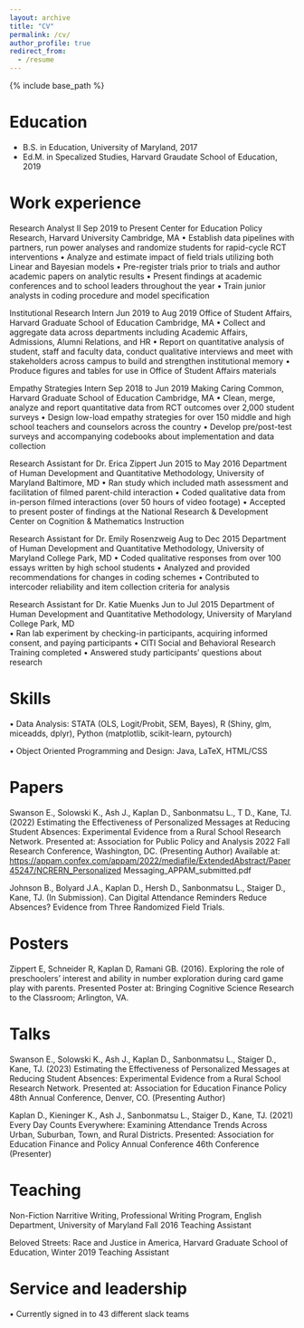 ```yaml
---
layout: archive
title: "CV"
permalink: /cv/
author_profile: true
redirect_from:
  - /resume
---
```


{% include base_path %}

Education
======
* B.S. in Education, University of Maryland, 2017
* Ed.M. in Specalized Studies, Harvard Graudate School of Education, 2019

Work experience
======
Research Analyst II	            		   					           		           Sep 2019 to Present
Center for Education Policy Research, Harvard University 	Cambridge, MA
  •	Establish data pipelines with partners, run power analyses and randomize students for rapid-cycle RCT interventions
  •	Analyze and estimate impact of field trials utilizing both Linear and Bayesian models
  •	Pre-register trials prior to trials and author academic papers on analytic results 
  •	Present findings at academic conferences and to school leaders throughout the year
  •	Train junior analysts in coding procedure and model specification

Institutional Research Intern            								       Jun 2019 to Aug 2019
Office of Student Affairs, Harvard Graduate School of Education	Cambridge, MA
  •	Collect and aggregate data across departments including Academic Affairs, Admissions, Alumni Relations, and HR
  •	Report on quantitative analysis of student, staff and faculty data, conduct qualitative interviews and meet with stakeholders across campus to build and strengthen institutional memory
  •	Produce figures and tables for use in Office of Student Affairs materials

Empathy Strategies Intern	            								        Sep 2018 to Jun 2019
Making Caring Common, Harvard Graduate School of Education 	Cambridge, MA
  •	Clean, merge, analyze and report quantitative data from RCT outcomes over 2,000 student surveys
  •	Design low-load empathy strategies for over 150 middle and high school teachers and counselors across the country
  •	Develop pre/post-test surveys and accompanying codebooks about implementation and data collection

Research Assistant for Dr. Erica Zippert								       Jun 2015 to May 2016
Department of Human Development and Quantitative Methodology, University of Maryland	   Baltimore, MD
  •	Ran study which included math assessment and facilitation of filmed parent-child interaction
  •	Coded qualitative data from in-person filmed interactions (over 50 hours of video footage)
  •	Accepted to present poster of findings at the National Research & Development Center on Cognition & Mathematics Instruction                    

Research Assistant for Dr. Emily Rosenzweig							      	 Aug to Dec 2015
Department of Human Development and Quantitative Methodology, University of Maryland 		             College Park, MD
  •	Coded qualitative responses from over 100 essays written by high school students
  •	Analyzed and provided recommendations for changes in coding schemes
  •	Contributed to intercoder reliability and item collection criteria for analysis

Research Assistant for Dr. Katie Muenks   								    Jun to Jul 2015
Department of Human Development and Quantitative Methodology, University of Maryland 	 College Park, MD                                
  •	Ran lab experiment by checking-in participants, acquiring informed consent, and paying participants
  •	CITI Social and Behavioral Research Training completed
  •	Answered study participants’ questions about research


  
Skills
======
  • Data Analysis: STATA (OLS, Logit/Probit, SEM, Bayes), R (Shiny, glm, miceadds, dplyr), Python (matplotlib, scikit-learn, pytourch)

  • Object Oriented Programming and Design: Java, LaTeX, HTML/CSS


Papers
======

Swanson E., Solowski K., Ash J., Kaplan D., Sanbonmatsu L., T D., Kane, TJ. (2022) Estimating the Effectiveness of Personalized Messages at Reducing Student Absences: Experimental Evidence from a Rural School Research Network. Presented at: Association for Public Policy and Analysis 2022 Fall Research Conference, Washington, DC. (Presenting Author) Available at:  https://appam.confex.com/appam/2022/mediafile/ExtendedAbstract/Paper45247/NCRERN_Personalized Messaging_APPAM_submitted.pdf
 
Johnson B., Bolyard J.A., Kaplan D., Hersh D., Sanbonmatsu L., Staiger D., Kane, TJ. (In Submission). Can Digital Attendance Reminders Reduce Absences? Evidence from Three Randomized Field Trials. 



Posters
======

Zippert E, Schneider R, Kaplan D, Ramani GB. (2016). Exploring the role of preschoolers’ interest and ability in number exploration during card game play with parents. Presented Poster at: Bringing Cognitive Science Research to the Classroom; Arlington, VA.
  
Talks
======

Swanson E., Solowski K., Ash J., Kaplan D., Sanbonmatsu L., Staiger D., Kane, TJ. (2023) Estimating the Effectiveness of Personalized Messages at Reducing Student Absences: Experimental Evidence from a Rural School Research Network. Presented at: Association for Education Finance Policy 48th Annual Conference, Denver, CO. (Presenting Author)

Kaplan D., Kieninger K., Ash J., Sanbonmatsu L., Staiger D., Kane, TJ. (2021) Every Day Counts Everywhere: Examining Attendance Trends Across Urban, Suburban, Town, and Rural Districts. Presented: Association for Education Finance and Policy Annual Conference 46th Conference (Presenter)
  
Teaching
======

Non-Fiction Narritive Writing, Professional Writing Program, English Department, University of Maryland      Fall 2016
Teaching Assistant

Beloved Streets: Race and Justice in America, Harvard Graduate School of Education, Winter 2019
Teaching Assistant
 

Service and leadership
======
• Currently signed in to 43 different slack teams
